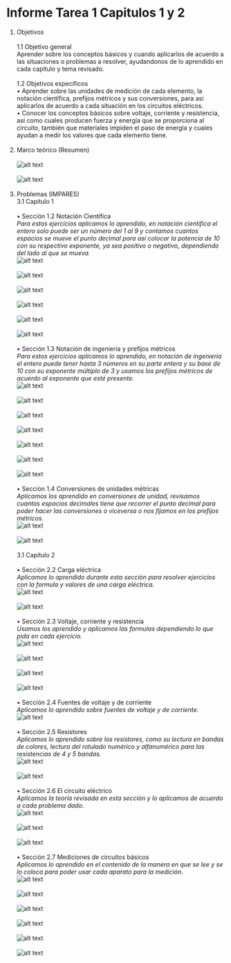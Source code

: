 # Informe Tarea 1 Capitulos 1 y 2
1. Objetivos   <br />  
1.1 Objetivo general<br />
Aprender sobre los conceptos básicos y cuando aplicarlos de acuerdo a las situaciones o problemas a resolver, ayudandonos de lo aprendido en cada capítulo y tema revisado.<br /><br />
1.2 Objetivos específicos<br />
•	Aprender sobre las unidades de medición de cada elemento, la notación científica, prefijos métricos y sus conversiones, para así aplicarlos de acuerdo a cada situación en los circuitos eléctricos.<br />
•	Conocer los conceptos básicos sobre voltaje, corriente y resistencia, así como cuales producen fuerza y energía que se proporciona al circuito, también que materiales impiden el paso de energía y cuales ayudan a medir los valores que cada elemento tiene.<br /><br />
2. Marco teórico (Resumen)<br /><br />
![alt text](https://github.com/adtumbaco1/Informe-Tarea-1/blob/main/Teoria%20Cap%201.PNG)<br /><br />
![alt text](https://github.com/adtumbaco1/Informe-Tarea-1/blob/main/Teoria%20cap%202.jpg)<br /><br />
3. Problemas (IMPARES)<br />
3.1 Capítulo 1<br /><br />
•	Sección 1.2 Notación Científica<br />
<em>Para estos ejercicios aplicamos lo aprendido, en notación científica el entero solo puede ser un número del 1 al 9 y contamos cuantos espacios se mueve el punto decimal para así colocar la potencia de 10 con su respectivo exponente, ya sea positivo o negativo, dependiendo del lado al que se mueva.</em><br />
![alt text](https://github.com/adtumbaco1/Informe-Tarea-1/blob/main/Ejercicio%201%20cap%201.PNG)<br /><br />
![alt text](https://github.com/adtumbaco1/Informe-Tarea-1/blob/main/Ejercicio%203%20cap%201.PNG)<br /><br />
![alt text](https://github.com/adtumbaco1/Informe-Tarea-1/blob/main/Ejercicio%205%20cap%201.PNG)<br /><br />
![alt text](https://github.com/adtumbaco1/Informe-Tarea-1/blob/main/Ejercicio%207%20cap%201.PNG)<br /><br />
![alt text](https://github.com/adtumbaco1/Informe-Tarea-1/blob/main/Ejercicio%209%20cap%201.PNG)<br /><br />
![alt text](https://github.com/adtumbaco1/Informe-Tarea-1/blob/main/Ejercicio%2011%20cap%201.PNG)<br /><br />
•	Sección 1.3 Notación de ingeniería y prefijos métricos<br />
<em>Para estos ejercicios aplicamos lo aprendido, en notación de ingeniería el entero puede tener hasta 3 números en su parte entera y su base de 10 con su exponente múltiplo de 3 y usamos los prefijos métricos de acuerdo al exponente que esté presente.</em><br />
![alt text](https://github.com/adtumbaco1/Informe-Tarea-1/blob/main/Ejercicio%2013%20cap%201.PNG)<br /><br />
![alt text](https://github.com/adtumbaco1/Informe-Tarea-1/blob/main/Ejercicio%2015%20cap%201.PNG)<br /><br />
![alt text](https://github.com/adtumbaco1/Informe-Tarea-1/blob/main/Ejercicio%2017%20cap%201.PNG)<br /><br />
![alt text](https://github.com/adtumbaco1/Informe-Tarea-1/blob/main/Ejercicio%2019%20cap%201.PNG)<br /><br />
![alt text](https://github.com/adtumbaco1/Informe-Tarea-1/blob/main/Ejercicio%2021%20cap%201.PNG)<br /><br />
![alt text](https://github.com/adtumbaco1/Informe-Tarea-1/blob/main/Ejercicio%2023%20cap%201.PNG)<br /><br />
![alt text](https://github.com/adtumbaco1/Informe-Tarea-1/blob/main/Ejercicio%2025%20cap%201.PNG)<br /><br />
•	Sección 1.4 Conversiones de unidades métricas<br />
<em>Aplicamos los aprendido en conversiones de unidad, revisamos cuantos espacios decimales tiene que recorrer el punto decimal para poder hacer las conversiones o viceversa o nos fijamos en los prefijos métricos.</em><br />
![alt text](https://github.com/adtumbaco1/Informe-Tarea-1/blob/main/Ejercicio%2027%20cap%201.PNG)<br /><br />
![alt text](https://github.com/adtumbaco1/Informe-Tarea-1/blob/main/Ejercicio%2029%20cap%201.PNG)<br /><br />
3.1 Capítulo 2<br /><br />
•	Sección 2.2 Carga eléctrica<br />
<em>Aplicamos lo aprendido durante esta sección para resolver ejercicios con la formula y valores de una carga eléctrica.</em><br />
![alt text](https://github.com/adtumbaco1/Informe-Tarea-1/blob/main/Ejercicio%201%20cap%202.PNG)<br /><br />
![alt text](https://github.com/adtumbaco1/Informe-Tarea-1/blob/main/Ejercicio%203%20cap%202.PNG)<br /><br />
•	Sección 2.3 Voltaje, corriente y resistencia<br />
<em>Usamos los aprendido y aplicamos las formulas dependiendo lo que pida en cada ejercicio.</em><br />
![alt text](https://github.com/adtumbaco1/Informe-Tarea-1/blob/main/Ejercicio%205%20cap%202.PNG)<br /><br />
![alt text](https://github.com/adtumbaco1/Informe-Tarea-1/blob/main/Ejercicio%207%20cap%202.PNG)<br /><br />
![alt text](https://github.com/adtumbaco1/Informe-Tarea-1/blob/main/Ejercicio%209%20cap%202.PNG)<br /><br />
![alt text](https://github.com/adtumbaco1/Informe-Tarea-1/blob/main/Ejercicio%2011%2C13%2C15%20cap%202.PNG)<br /><br />
•	Sección 2.4 Fuentes de voltaje y de corriente<br />
<em>Aplicamos lo aprendido sobre fuentes de voltaje y de corriente.</em><br />
![alt text](https://github.com/adtumbaco1/Informe-Tarea-1/blob/main/Ejercicio%2017%2C%2019%20cap%202.PNG)<br /><br />
•	Sección 2.5 Resistores<br />
<em>Aplicamos lo aprendido sobre los resistores, como su lectura en bandas de colores, lectura del rotulado numérico y alfanumérico para las resistencias de 4 y 5 bandas.</em><br />
![alt text](https://github.com/adtumbaco1/Informe-Tarea-1/blob/main/Ejercicio%2021%2C23%20cap%202.PNG)<br /><br />
![alt text](https://github.com/adtumbaco1/Informe-Tarea-1/blob/main/Ejercicio%2025%2C27%2C29%20cap%202.PNG)<br /><br />
•	Sección 2.6 El circuito eléctrico<br />
<em>Aplicamos la teoría revisada en esta sección y lo aplicamos de acuerdo a cada problema dado.</em><br />
![alt text](https://github.com/adtumbaco1/Informe-Tarea-1/blob/main/Ejercicio%2031%20cap%202.PNG)<br /><br />
![alt text](https://github.com/adtumbaco1/Informe-Tarea-1/blob/main/Ejercicio%2033%20cap%202.PNG)<br /><br />
![alt text](https://github.com/adtumbaco1/Informe-Tarea-1/blob/main/Ejercicio%2035%20cap%202.PNG)<br /><br />
•	Sección 2.7 Mediciones de circuitos básicos<br />
<em>Aplicamos lo aprendido en el contenido de la manera en que se lee y se lo coloca para poder usar cada aparato para la medición.</em><br />
![alt text](https://github.com/adtumbaco1/Informe-Tarea-1/blob/main/Ejercicio%2037%20cap%202.PNG)<br /><br />
![alt text](https://github.com/adtumbaco1/Informe-Tarea-1/blob/main/Ejercicio%2039%20cap%202.PNG)<br /><br />
![alt text](https://github.com/adtumbaco1/Informe-Tarea-1/blob/main/Ejercicio%2041%20cap%202.PNG)<br /><br />
![alt text](https://github.com/adtumbaco1/Informe-Tarea-1/blob/main/Ejercicio%2043%20cap%202.PNG)<br /><br />
![alt text](https://github.com/adtumbaco1/Informe-Tarea-1/blob/main/Ejercicio%2045%20cap%202.PNG)<br /><br />
![alt text](https://github.com/adtumbaco1/Informe-Tarea-1/blob/main/Ejercicio%2047%20cap%202.PNG)<br /><br />
